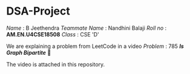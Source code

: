 # DSA-Project

*Name* : B Jeethendra
*Teammate Name* : Nandhini Balaji
*Roll no* : **AM.EN.U4CSE18508**
*Class* : CSE 'D'

We are explaining a problem from LeetCode in a video 
*Problem* : 785 ***Is Graph Bipartite*** :raised_hands:

The video is attached in this repository.


